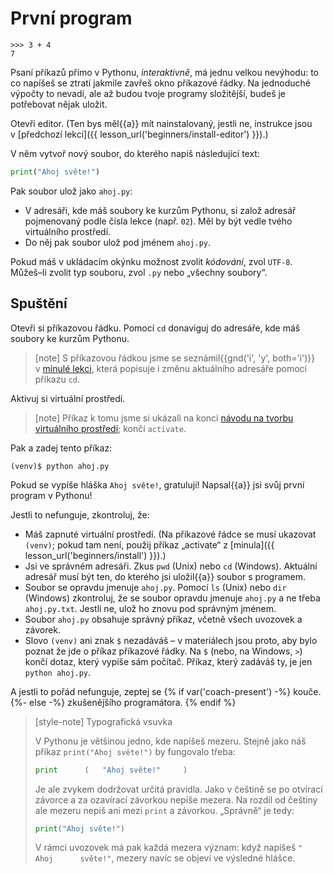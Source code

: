 # První program

```pycon
>>> 3 + 4
7
```

Psaní příkazů přímo v Pythonu, <em>interaktivně</em>,
má jednu velkou nevýhodu:
to co napíšeš se ztratí jakmile zavřeš okno příkazové řádky.
Na jednoduché výpočty to nevadí, ale až budou tvoje programy složitější,
budeš je potřebovat nějak uložit.

Otevři editor.
(Ten bys měl{{a}} mít nainstalovaný, jestli ne, instrukce jsou v [předchozí
lekci]({{ lesson_url('beginners/install-editor') }}).)

V něm vytvoř nový soubor, do kterého napiš následující text:

```python
print("Ahoj světe!")
```

Pak soubor ulož jako `ahoj.py`:

* V adresáři, kde máš soubory ke kurzům Pythonu, si založ adresář pojmenovaný
  podle čísla lekce (např. `02`).
  Měl by být vedle tvého virtuálního prostředí.
* Do něj pak soubor ulož pod jménem `ahoj.py`.

Pokud máš v ukládacím okýnku možnost zvolit *kódování*, zvol `UTF-8`.
Můžeš–li zvolit typ souboru, zvol `.py` nebo „všechny soubory“.

## Spuštění

Otevři si příkazovou řádku.
Pomocí `cd` donaviguj do adresáře, kde máš soubory ke kurzům Pythonu.

> [note]
> S příkazovou řádkou jsme se seznámil{{gnd('i', 'y', both='i')}}
> v [minulé lekci](../../beginners/cmdline/), která popisuje i změnu aktuálního
> adresáře pomocí příkazu `cd`.

Aktivuj si virtuální prostředí.

> [note]
> Příkaz k tomu jsme si ukázali na konci
> [návodu na tvorbu virtuálního prostředí](../venv-setup/); končí `activate`.


Pak a zadej tento příkaz:

```console
(venv)$ python ahoj.py
```

Pokud se vypíše hláška `Ahoj světe!`, gratuluji!
Napsal{{a}} jsi svůj první program v Pythonu!

Jestli to nefunguje, zkontroluj, že:

* Máš zapnuté virtuální prostředí.
  (Na příkazové řádce se musí ukazovat <code>(venv)</code>;
  pokud tam není, použij příkaz „activate“ z [minula]({{ lesson_url('beginners/install') }}).)
* Jsi ve správném adresáři. Zkus `pwd` (Unix) nebo `cd` (Windows).
  Aktuální adresář musí být ten, do kterého jsi uložil{{a}}
  soubor s programem.
* Soubor se opravdu jmenuje `ahoj.py`.
  Pomocí `ls` (Unix) nebo `dir` (Windows) zkontroluj, že se soubor opravdu
  jmenuje `ahoj.py` a ne třeba `ahoj.py.txt`.
  Jestli ne, ulož ho znovu pod správným jménem.
* Soubor `ahoj.py` obsahuje správný příkaz, včetně všech uvozovek a závorek.
* Slovo `(venv)` ani znak `$` nezadáváš – v materiálech jsou proto, aby bylo
  poznat že jde o příkaz příkazové řádky.
  Na `$` (nebo, na Windows, `>`) končí dotaz, který vypíše sám počítač.
  Příkaz, který zadáváš ty, je jen `python ahoj.py`.

A jestli to pořád nefunguje, zeptej se
{% if var('coach-present') -%}
kouče.
{%- else -%}
zkušenějšího programátora. <!-- XXX: where to direct people? -->
{% endif %}


> [style-note] Typografická vsuvka
>
> V Pythonu je většinou jedno, kde napíšeš mezeru. Stejně jako náš příkaz
> `print("Ahoj světe!")` by fungovalo třeba:
>
> ```python
> print      (   "Ahoj světe!"     )
> ```
>
> Je ale zvykem dodržovat určitá pravidla.
> Jako v češtině se po otvírací závorce a za
> ozavírací závorkou nepíše mezera.
> Na rozdíl od češtiny ale mezeru nepiš ani mezi `print` a závorkou.
> „Správně“ je tedy:
>
> ```python
> print("Ahoj světe!")
> ```
>
> V rámci uvozovek má pak každá mezera význam: když napíšeš
> `"    Ahoj      světe!"`, mezery navíc se objeví ve výsledné hlášce.
